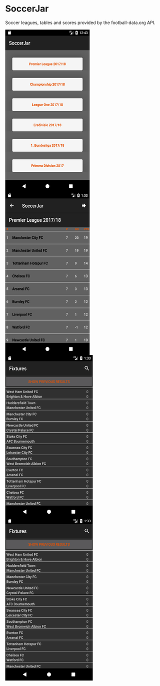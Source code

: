 # SoccerJar
Soccer leagues, tables and scores provided by the football-data.org API.


<img src="https://github.com/joysoi/SoccerJar/blob/master/art/leagueNames.png" 
 height="520" width="270" align="left"/>
<img src="https://github.com/joysoi/SoccerJar/blob/master/art/leagueTable.png" 
 height="520" width="270" align="left"/>
<img src="https://github.com/joysoi/SoccerJar/blob/master/art/fixtures.png" 
 height="520" width="280" align="left"/>
 
 <img src="https://github.com/joysoi/SoccerJar/blob/master/art/fixtures.png" 
 height="520" width="280" vertical-align: middle/>

